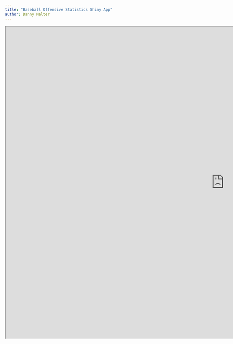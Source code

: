 ```yaml
---
title: "Baseball Offensive Statistics Shiny App"
author: Danny Malter
---
```


<iframe src="https://danmalter.shinyapps.io/HR-Hitters/" width="1400" height="1000"> </iframe>
